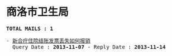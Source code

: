 # 商洛市卫生局
<pre><b>TOTAL MAILS : 1</b></pre>
<pre>
- <a href="../../categories/mails/2122.md">新合疗住院结账发票丢失如何报销</a><br/>  Query Date : <b>2013-11-07</b> - Reply Date : <b>2013-11-14</b>
</pre>
